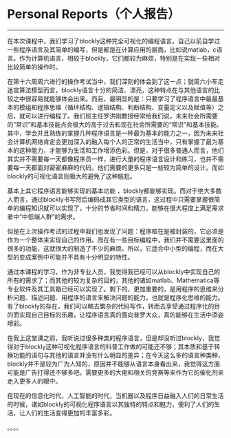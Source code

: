 # Personal Reports（个人报告）

---

在本次课程中，我们学习了blockly这种完全可视化的编程语言。自己以前自学过一些程序语言及其简单的编写，但是都是在计算应用的层面，比如说matlab，c语言。作为计算机语言，相较于blockly，它们都较为麻烦，特别是在实现一些相对比较简单的操作时。

在第十六周周六进行的操作考试当中，我们深刻的体会到了这一点；就周六小车走迷宫算法模型而言，blockly语言十分的简洁、漂亮，这种特点在与其他语言的比较之中很容易就能够体会出来。而且，最明显的是：只要学习了程序语言中最最基本的模组和程序思维（循环结构、逻辑结构、判断结构、变量定义以及赋值等）之后，就可以进行编程了。我们班主任罗洪刚教授经常给我们说，未来社会所需要的“常识”和基本技能点会极大的高于过去和现在社会所需要的“常识”和基本技能。其中，学会并且熟练的掌握几种程序语言是一种最为基本的能力之一，因为未来社会计算机网络肯定会更加深入的融入每个人的正常的生活当中，只有掌握了最为基本的这种能力，才能够为生活和工作增添色彩。但是，对于很多普通人而言，他们其实并不需要每一天都像程序员一样，进行大量的程序语言设计和练习，也并不需要每一天都面对密密麻麻的代码，他们需要的更多只是一些较为简单的设计。而如blockly的可视化语言则极大的避免了这种尴尬。

基本上其它程序语言能够实现的基本功能 ，blockly都能够实现。而对于绝大多数人而言，通过blockly书写然后编码成其它类型的语言，这过程中只需要掌握很简单的编程知识就可以实现了，十分的节省时间和精力，能够在很大程度上满足需求者中“中低端人群”的需求。

但是在上次操作考试的过程中我们也发现了问题：程序框在是被封装的，它必须是作为一个整体来实现自己的作用。而在有一些目标编程中，我们并不需要这里面的很多的功能，这就很大的制造了不少的麻烦。所以，它适合中小型的编程，而在大型的变成案例中可能并不具有十分明显的特性。

通过本课程的学习，作为非专业人员，我觉得我已经可以从blockly中实现自己的所有的需求了；而其他的较为复杂的目的，其他的诸如matlab、Mathematica等专业软件及其工具箱已经可以实现了。剩下的，更加重要的，是用程序的思维来分析问题、描述问题、用程序的语言来解决问题的能力，也就是程序化思维的能力。有了blockly的存在，我们可以略去繁杂的代码写作，转而去享受通过程序化的目的而实现自己目标的乐趣，让程序语言真的面向普罗大众，真的能够在生活中添姿增彩。

在我上这堂课之前，我听说过很多种类的程序语言，但是却没听过blockly，我觉得对于blockly这种可视化程序语言的科普工作做的可能还不够；其本质和基于转换功能的语句与其他的语言并没有什么明显的差异；在今天这么多的语言种类种，blockly并不是较为广为人知的，原因并不能够从语言本身看出来，我觉得这方面可能是广告打得还不够多吧。需要更多的大佬和相关的竞赛等来作为它的催化剂来走入更多人的眼中。

在现在的信息化时代，人工智能的时代，当机器以及程序日益融入人们的日常生活的时候，诸如blockly的可视化程序语言以其独特的特点和魅力，便利了人们的生活，让人们的生活变得更加的丰富多彩。

。。。。

